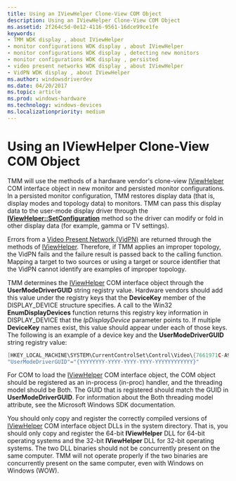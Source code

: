 ```yaml
---
title: Using an IViewHelper Clone-View COM Object
description: Using an IViewHelper Clone-View COM Object
ms.assetid: 2f264c5d-0e12-4116-9561-16dce99ce1fe
keywords:
- TMM WDK display , about IViewHelper
- monitor configurations WDK display , about IViewHelper
- monitor configurations WDK display , detecting new monitors
- monitor configurations WDK display , persisted
- video present networks WDK display , about IViewHelper
- VidPN WDK display , about IViewHelper
ms.author: windowsdriverdev
ms.date: 04/20/2017
ms.topic: article
ms.prod: windows-hardware
ms.technology: windows-devices
ms.localizationpriority: medium
---
```


# Using an IViewHelper Clone-View COM Object


TMM will use the methods of a hardware vendor's clone-view [IViewHelper](https://msdn.microsoft.com/library/windows/hardware/ff568164) COM interface object in new monitor and persisted monitor configurations. In a persisted monitor configuration, TMM restores display data (that is, display modes and topology data) to monitors. TMM can pass this display data to the user-mode display driver through the [**IViewHelper::SetConfiguration**](https://msdn.microsoft.com/library/windows/hardware/ff568176) method so the driver can modify or fold in other display data (for example, gamma or TV settings).

Errors from a [Video Present Network (VidPN)](multiple-monitors-and-video-present-networks.md) are returned through the methods of [IViewHelper](https://msdn.microsoft.com/library/windows/hardware/ff568164). Therefore, if TMM applies an improper topology, the VidPN fails and the failure result is passed back to the calling function. Mapping a target to two sources or using a target or source identifier that the VidPN cannot identify are examples of improper topology.

TMM determines the [IViewHelper](https://msdn.microsoft.com/library/windows/hardware/ff568164) COM interface object through the **UserModeDriverGUID** string registry value. Hardware vendors should add this value under the registry keys that the **DeviceKey** member of the DISPLAY\_DEVICE structure specifies. A call to the Win32 **EnumDisplayDevices** function returns this registry key information in DISPLAY\_DEVICE that the *lpDisplayDevice* parameter points to. If multiple **DeviceKey** names exist, this value should appear under each of those keys. The following is an example of a device key and the **UserModeDriverGUID** string registry value:

```cpp
[HKEY_LOCAL_MACHINE\SYSTEM\CurrentControlSet\Control\Video\{7661971C-A9BD-48B5-ACBC-298A8826535D}\0000]
"UserModeDriverGUID"="{YYYYYYYY-YYYY-YYYY-YYYY-YYYYYYYYYYYY}"
```

For COM to load the [IViewHelper](https://msdn.microsoft.com/library/windows/hardware/ff568164) COM interface object, the COM object should be registered as an in-process (in-proc) handler, and the threading model should be Both. The GUID that is registered should match the GUID in **UserModeDriverGUID**. For information about the Both threading model attribute, see the Microsoft Windows SDK documentation.

You should only copy and register the correctly compiled versions of [IViewHelper](https://msdn.microsoft.com/library/windows/hardware/ff568164) COM interface object DLLs in the system directory. That is, you should only copy and register the 64-bit **IViewHelper** DLL for 64-bit operating systems and the 32-bit **IViewHelper** DLL for 32-bit operating systems. The two DLL binaries should not be concurrently present on the same computer. TMM will not operate properly if the two binaries are concurrently present on the same computer, even with Windows on Windows (WOW).

 

 





